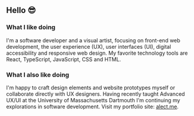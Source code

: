 ## Hello 😎

<!--
**alecthibodeau/alecthibodeau** is a ✨ _special_ ✨ repository because its `README.md` (this file) appears on your GitHub profile.

Here are some ideas to get you started:

- 🔭 I’m currently working on ...
- 🌱 I’m currently learning ...
- 👯 I’m looking to collaborate on ...
- 🤔 I’m looking for help with ...
- 💬 Ask me about ...
- 📫 How to reach me: ...
- 😄 Pronouns: ...
- ⚡ Fun fact: ...
-->

### What I like doing

I'm a software developer and a visual artist, focusing on front-end web development, the user experience (UX), user interfaces (UI), digital accessibility and responsive web design. My favorite technology tools are React, TypeScript, JavaScript, CSS and HTML.

### What I also like doing

I'm happy to craft design elements and website prototypes myself or collaborate directly with UX designers. Having recently taught Advanced UX/UI at the University of Massachusetts Dartmouth I'm continuing my explorations in software development. Visit my portfolio site: [alect.me](https://alect.me).
